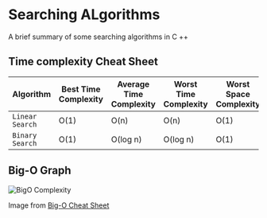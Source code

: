 # Searching ALgorithms

A brief summary of some searching algorithms in C ++

## Time complexity Cheat Sheet
| Algorithm | Best Time Complexity | Average Time Complexity | Worst Time Complexity | Worst Space Complexity |
| --- | --- | --- | --- | --- |
| `Linear Search` | O(1) | O(n) | O(n) | O(1) |
| `Binary Search` | O(1) | O(log n) | O(log n) | O(1) |

## Big-O Graph
![BigO Complexity](https://user-images.githubusercontent.com/49571908/93129968-33aaed80-f6a8-11ea-9c4b-422997df0acd.PNG)

Image from [Big-O Cheat Sheet](https://www.bigocheatsheet.com)